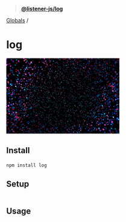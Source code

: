 > **[@listener-js/log](README.md)**

[Globals](globals.md) /

# log

![log](media/log.gif)

## Install

```bash
npm install log
```

## Setup

```js
```

## Usage

```js
```